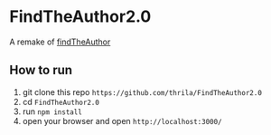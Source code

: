 # FindTheAuthor2.0
A remake of [findTheAuthor](https://github.com/thrila/FindTheAuthor)

## How to run 

1. git clone this repo `https://github.com/thrila/FindTheAuthor2.0`
2. cd `FindTheAuthor2.0`
3. run `npm install`
4. open your browser and open `http://localhost:3000/`

